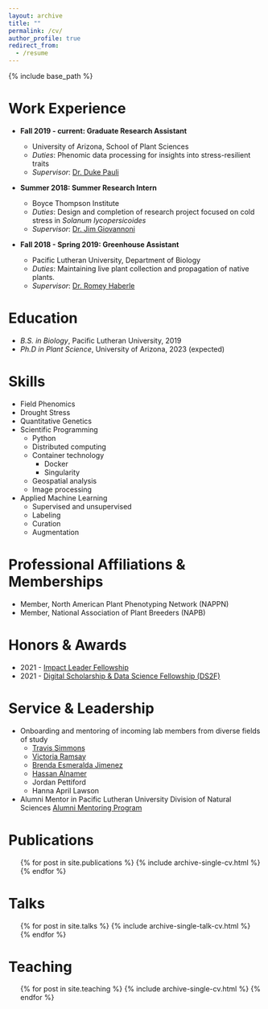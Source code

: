 ```yaml
---
layout: archive
title: ""
permalink: /cv/
author_profile: true
redirect_from:
  - /resume
---
```


{% include base_path %}

Work Experience
======
* **Fall 2019 - current: Graduate Research Assistant**
  * University of Arizona, School of Plant Sciences
  * *Duties*: Phenomic data processing for insights into stress-resilient traits
  * *Supervisor*: [Dr. Duke Pauli](https://thepaulilab.com/)

* **Summer 2018: Summer Research Intern**
  * Boyce Thompson Institute
  * *Duties*: Design and completion of research project focused on cold stress in *Solanum lycopersicoides*
  * *Supervisor*: [Dr. Jim Giovannoni](https://btiscience.org/jim-giovannoni/)

* **Fall 2018 - Spring 2019: Greenhouse Assistant** 
  * Pacific Lutheran University, Department of Biology
  * *Duties*: Maintaining live plant collection and propagation of native plants. 
  * *Supervisor*: [Dr. Romey Haberle](https://www.plu.edu/biology/staff/romey-haberle/)

Education
======
* *B.S. in Biology*, Pacific Lutheran University, 2019
* *Ph.D in Plant Science*, University of Arizona, 2023 (expected)

Skills
======
* Field Phenomics
* Drought Stress
* Quantitative Genetics
* Scientific Programming 
  * Python
  * Distributed computing
  * Container technology
    * Docker
    * Singularity
  * Geospatial analysis
  * Image processing
* Applied Machine Learning
  * Supervised and unsupervised
  * Labeling 
  * Curation
  * Augmentation
  
Professional Affiliations & Memberships
======
* Member, North American Plant Phenotyping Network (NAPPN)
* Member, National Association of Plant Breeders (NAPB)

Honors & Awards
======
* 2021 - [Impact Leader Fellowship](https://cals.arizona.edu/news/self-nominations-open-spring-impact-leader-professional-development-training) 
* 2021 - [Digital Scholarship & Data Science Fellowship (DS2F)](https://new.library.arizona.edu/ds2f)

Service & Leadership
======
* Onboarding and mentoring of incoming lab members from diverse fields of study
  * [Travis Simmons](https://linkedin.com/in/travis-simmons-2230ab162)
  * [Victoria Ramsay](https://linkedin.com/in/victoria-ramsay-2891891aa)
  * [Brenda Esmeralda Jimenez](https://linkedin.com/in/brenda-e-jimenez)
  * [Hassan Alnamer](https://linkedin.com/in/hassan-alnamer)
  * Jordan Pettiford
  * Hanna April Lawson
  <!-- * Travis Simmons, College of Coastal Georgia
    * Current position: Research Data Specialist in Dr. Duke Pauli's lab
  * Victoria Ramsay, University of Arizona Department of Environmental Science
    * Current position: Administrative Coordinator at [Nutrien Ag Solutions](https://www.nutrien.com/)
  * Brenda Esmeralda Jimenez, University of Arizona Department of Agricultural and Resource Economics
    * Current position: Master's student in the Department of Agricultural and Resource Economics
  * Hanna April Lawson, University of Arizona School of Plant Sciences
    * Current position: Undergraduate Researcher in the Pauli Lab at the University of Arizona
  * Hassan Alnamer, University of Arizona Department of Computer Science
    * Current position: Undergraduate Researcher in the Pauli Lab at the University of Arizona
  * Jordan Pettiford, University of Arizona Department of Computer Science
    * Current position: Undergraduate Researcher in the Pauli Lab at the University of Arizona -->
* Alumni Mentor in Pacific Lutheran University Division of Natural Sciences [Alumni Mentoring Program](https://lutelink.plu.edu/hub/plu/programs/natsci-mentoring-program/about)

Publications
======
  <ul>{% for post in site.publications %}
    {% include archive-single-cv.html %}
  {% endfor %}</ul>
  
Talks
======
  <ul>{% for post in site.talks %}
    {% include archive-single-talk-cv.html %}
  {% endfor %}</ul>
  
Teaching
======
  <ul>{% for post in site.teaching %}
    {% include archive-single-cv.html %}
  {% endfor %}</ul>